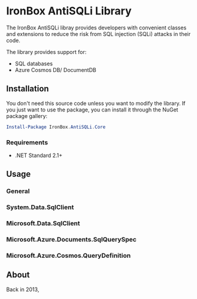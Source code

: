 # IronBox AntiSQLi Library
The IronBox AntiSQLi libray provides developers with convenient classes and extensions to reduce the risk from SQL injection (SQLi) attacks in their code.

The library provides support for:

- SQL databases
- Azure Cosmos DB/ DocumentDB

## Installation

You don't need this source code unless you want to modify the library. If you just want to use the package, you can install it through the NuGet package gallery:

```powershell
Install-Package IronBox.AntiSQLi.Core
```

### Requirements

- .NET Standard 2.1+



## Usage

### General

### System.Data.SqlClient


### Microsoft.Data.SqlClient



### Microsoft.Azure.Documents.SqlQuerySpec


### Microsoft.Azure.Cosmos.QueryDefinition

## About
Back in 2013, 
